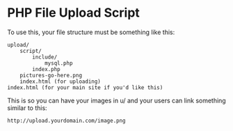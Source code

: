 # PHP File Upload Script

To use this, your file structure must be something like this:

    upload/
        script/
            include/
                mysql.php
            index.php
        pictures-go-here.png
        index.html (for uploading)
    index.html (for your main site if you'd like this)

This is so you can have your images in u/ and your users can link something similar to this:

    http://upload.yourdomain.com/image.png

